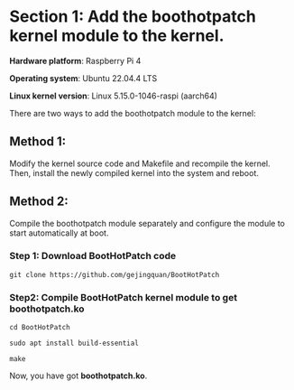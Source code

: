 # Section 1: Add the boothotpatch kernel module to the kernel.

**Hardware platform**: Raspberry Pi 4

**Operating system**: Ubuntu 22.04.4 LTS

**Linux kernel version**:  Linux 5.15.0-1046-raspi (aarch64)
 

There are two ways to add the boothotpatch module to the kernel:

## Method 1: 
Modify the kernel source code and Makefile and recompile the kernel. Then, install the newly compiled kernel into the system and reboot.

## Method 2: 
Compile the boothotpatch module separately and configure the module to start automatically at boot.

### Step 1: Download BootHotPatch code
`git clone https://github.com/gejingquan/BootHotPatch`

### Step2: Compile BootHotPatch kernel module to get boothotpatch.ko
`cd BootHotPatch`

`sudo apt install build-essential`

`make`

Now, you have got **boothotpatch.ko**.

